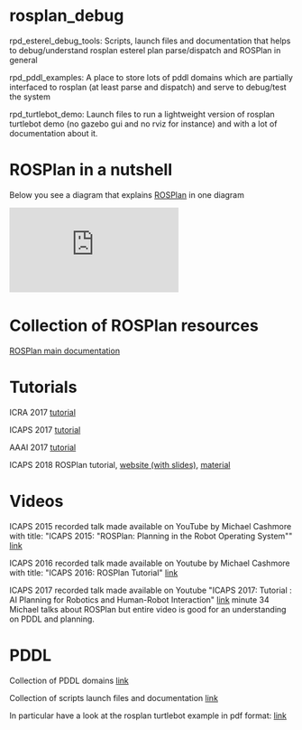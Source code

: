 # rosplan_debug

rpd_esterel_debug_tools: Scripts, launch files and documentation that helps to debug/understand
rosplan esterel plan parse/dispatch and ROSPlan in general

rpd_pddl_examples: A place to store lots of pddl domains which are partially interfaced to rosplan
(at least parse and dispatch) and serve to debug/test the system

rpd_turtlebot_demo: Launch files to run a lightweight version of rosplan turtlebot demo
(no gazebo gui and no rviz for instance) and with a lot of documentation about it.

# ROSPlan in a nutshell

Below you see a diagram that explains [ROSPlan](https://github.com/KCL-Planning/ROSPlan) in one diagram

![ROSPlan turtlebot example, comprehensive diagram](https://github.com/oscar-lima/rosplan_debug/blob/kinetic/rpd_turtlebot_demo/ros/doc/rosplan_turtlebot_example_detail.pdf "ROSPlan turtlebot example")

# Collection of ROSPlan resources

[ROSPlan main documentation](http://kcl-planning.github.io/ROSPlan/)

# Tutorials

ICRA 2017 [tutorial](http://kcl-planning.github.io/ROSPlan//demos/conference_pages/tutorialICRA2017.html)

ICAPS 2017 [tutorial](http://kcl-planning.github.io/ROSPlan//demos/conference_pages/tutorialICAPS2017.html)

AAAI 2017 [tutorial](http://kcl-planning.github.io/ROSPlan//demos/conference_pages/tutorialAAAI2017.html)

ICAPS 2018 ROSPlan tutorial, [website (with slides)](https://irsgroup.isr.tecnico.ulisboa.pt/tutorial-on-integrating-classical-planning-and-mobile-service-robots-using-rosplan/), [material](https://github.com/oscar-lima/rosplan_tutorial)

# Videos

ICAPS 2015 recorded talk made available on YouTube by Michael Cashmore with title: "ICAPS 2015: "ROSPlan: Planning in the Robot Operating System"" [link](https://youtu.be/brhIwSMEzdA)

ICAPS 2016 recorded talk made available on Youtube by Michael Cashmore with title: "ICAPS 2016: ROSPlan Tutorial"  [link](https://youtu.be/I7BPKMTYcD8)

ICAPS 2017 recorded talk made available on Youtube "ICAPS 2017: Tutorial : AI Planning for Robotics and Human-Robot Interaction" [link](https://youtu.be/F9wymWzSND8)
minute 34 Michael talks about ROSPlan but entire video is good for an understanding on PDDL and planning.

# PDDL

Collection of PDDL domains [link](https://github.com/oscar-lima/pddl_problems)

Collection of scripts launch files and documentation [link](https://github.com/oscar-lima/rosplan_debug)

In particular have a look at the rosplan turtlebot example in pdf format: [link](https://github.com/oscar-lima/rosplan_debug/blob/kinetic/rpd_turtlebot_demo/ros/doc/rosplan_turtlebot_example_detail.pdf)
